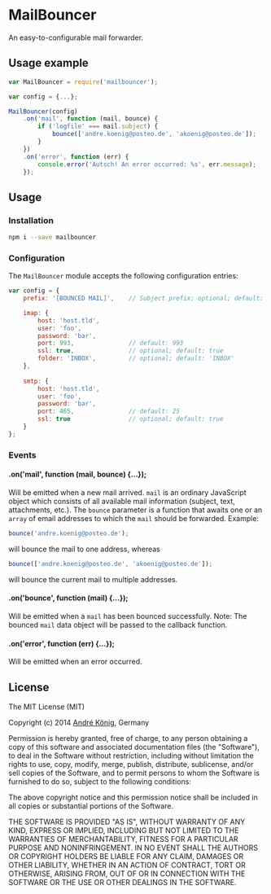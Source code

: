 # MailBouncer

An easy-to-configurable mail forwarder.

## Usage example

```javascript
var MailBouncer = require('mailbouncer');

var config = {...};

MailBouncer(config)
    .on('mail', function (mail, bounce) {
        if ('logfile' === mail.subject) {
            bounce(['andre.koenig@posteo.de', 'akoenig@posteo.de']);
        }
    })
    .on('error', function (err) {
        console.error('Autsch! An error occurred: %s', err.message);
    });
```

## Usage

### Installation

```sh
npm i --save mailbouncer
```

### Configuration

The `MailBouncer` module accepts the following configuration entries:

```javascript
var config = {
    prefix: '[BOUNCED MAIL]',    // Subject prefix; optional; default: '[FORWARDED]'

    imap: {
        host: 'host.tld',
        user: 'foo',
        password: 'bar',
        port: 993,               // default: 993
        ssl: true,               // optional; default: true
        folder: 'INBOX',         // optional; default: 'INBOX'
    },
    
    smtp: {
        host: 'host.tld',
        user: 'foo',
        password: 'bar',
        port: 465,               // default: 25
        ssl: true                // optional; default: true
    }
};
```

### Events

#### .on('mail', function (mail, bounce) {...});

Will be emitted when a new mail arrived. `mail` is an ordinary JavaScript object which consists of all available mail information (subject, text, attachments, etc.). The `bounce` parameter is a function that awaits one or an `array` of email addresses to which the `mail` should be forwarded. Example:

```javascript
bounce('andre.koenig@posteo.de');
```

will bounce the mail to one address, whereas

```javascript
bounce(['andre.koenig@posteo.de', 'akoenig@posteo.de']);
```

will bounce the current mail to multiple addresses.

#### .on('bounce', function (mail) {...});

Will be emitted when a `mail` has been bounced successfully. Note: The bounced `mail` data object will be passed to the callback function.

#### .on('error', function (err) {...});

Will be emitted when an error occurred.

## License

The MIT License (MIT)

Copyright (c) 2014 [André König](http://andrekoenig.info), Germany

Permission is hereby granted, free of charge, to any person obtaining a copy
of this software and associated documentation files (the "Software"), to deal
in the Software without restriction, including without limitation the rights
to use, copy, modify, merge, publish, distribute, sublicense, and/or sell
copies of the Software, and to permit persons to whom the Software is
furnished to do so, subject to the following conditions:

The above copyright notice and this permission notice shall be included in
all copies or substantial portions of the Software.

THE SOFTWARE IS PROVIDED "AS IS", WITHOUT WARRANTY OF ANY KIND, EXPRESS OR
IMPLIED, INCLUDING BUT NOT LIMITED TO THE WARRANTIES OF MERCHANTABILITY,
FITNESS FOR A PARTICULAR PURPOSE AND NONINFRINGEMENT. IN NO EVENT SHALL THE
AUTHORS OR COPYRIGHT HOLDERS BE LIABLE FOR ANY CLAIM, DAMAGES OR OTHER
LIABILITY, WHETHER IN AN ACTION OF CONTRACT, TORT OR OTHERWISE, ARISING FROM,
OUT OF OR IN CONNECTION WITH THE SOFTWARE OR THE USE OR OTHER DEALINGS IN
THE SOFTWARE.
